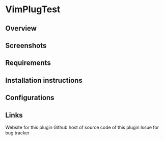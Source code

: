 # VimPlugTest

## Overview

## Screenshots

## Requirements

## Installation instructions

## Configurations

## Links
Website for this plugin
Github host of source code of this plugin
Issue for bug tracker

